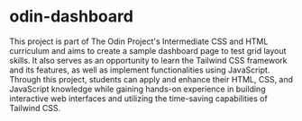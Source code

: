 # odin-dashboard
This project is part of The Odin Project's Intermediate CSS and HTML curriculum and aims to create a sample dashboard page to test grid layout skills. It also serves as an opportunity to learn the Tailwind CSS framework and its features, as well as implement functionalities using JavaScript. Through this project, students can apply and enhance their HTML, CSS, and JavaScript knowledge while gaining hands-on experience in building interactive web interfaces and utilizing the time-saving capabilities of Tailwind CSS.